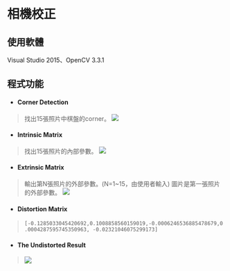 # 相機校正
## 使用軟體
Visual Studio 2015、OpenCV 3.3.1
## 程式功能
- #### Corner Detection
> 找出15張照片中棋盤的corner。
> ![](https://i.imgur.com/lceTpdZ.png)

- #### Intrinsic Matrix 
> 找出15張照片的內部參數。
> ![](https://i.imgur.com/bAwByZW.png)
- #### Extrinsic Matrix 
> 輸出第N張照片的外部參數。(N=1~15，由使用者輸入)
> 圖片是第一張照片的外部參數。
> ![](https://i.imgur.com/TN1hAPr.png)
- #### Distortion Matrix 
> ``` [-0.1285033045420692,0.1008858560159019,-0.0006246536885478679,0.0004287595745350963, -0.02321046075299173] ```

- #### The Undistorted  Result 
> ![](https://i.imgur.com/Qn2BHrl.png)




